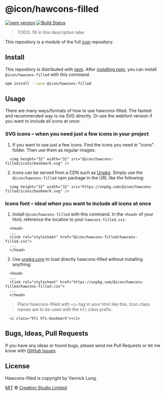 # @icon/hawcons-filled

[![npm version](https://img.shields.io/npm/v/@icon/hawcons-filled.svg)](https://www.npmjs.org/package/@icon/hawcons-filled)
[![Build Status](https://travis-ci.org/icon/icon.svg?branch=master)](https://travis-ci.org/icon/icon)

> TODO: fill in this description later

This repository is a module of the full [icon][icon] repository.

## Install

This repository is distributed with [npm]. After [installing npm][install-npm], you can install `@icon/hawcons-filled` with this command.

```bash
npm install --save @icon/hawcons-filled
```

## Usage

There are many ways/formats of how to use hawcons-filled. The fastest and recommended way is via SVG directly. Or use the webfont version if you want to include all icons at once:

### SVG icons – when you need just a few icons in your project

  1. If you want to use just a few icons. Find the icons you need in "icons" folder. Then use them as regular images:

```
  <img height="32" width="32" src="@icon/hawcons-filled/icons/bookmark.svg" />
```

  2. Icons can be served from a CDN such as [Unpkg][Unpkg]. Simply use the `@icon/hawcons-filled` npm package in the URL like the following:

```
  <img height="32" width="32" src="https://unpkg.com/@icon/hawcons-filled/icons/bookmark.svg" />
```

### Icons font – ideal when you want to include all icons at once

  1. Install `@icon/hawcons-filled` with this command. In the `<head>` of your html, reference the location to your `hawcons-filled.css`.

```
  <head>
  ...
  <link rel="stylesheet" href="@icon/hawcons-filled/hawcons-filled.css">
  ...
  </head>
```

  2. Use [unpkg.com][Unpkg] to load directly hawcons-filled without installing anything:

```
  <head>
  ...
  <link rel="stylesheet" href="https://unpkg.com/@icon/hawcons-filled/hawcons-filled.css">
  ...
  </head>
```

> Place hawcons-filled with `<i>` tag in your html like this. Icon class names are to be used with the `hfi` class prefix.

```
  <i class="hfi hfi-bookmark"></i>
```


## Bugs, Ideas, Pull Requests

If you have any ideas or found bugs, please send me Pull Requests or let me know with [GitHub Issues][github issues].

## License

Hawcons-filled is copyright by Yannick Lung.

[MIT](./LICENSE) &copy; [Creation Studio Limited](https://creationstudio.com/)

[icon]: https://github.com/icon/icon
[docs]: http://icon.github.io/
[npm]: https://www.npmjs.com/
[install-npm]: https://docs.npmjs.com/getting-started/installing-node
[sass]: http://sass-lang.com/
[github issues]: https://github.com/thecreation/icons/issues
[Unpkg]: https://unpkg.com